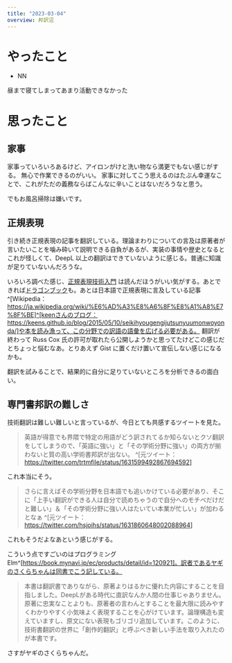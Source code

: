 ```yaml
---
title: "2023-03-04"
overview: 邦訳沼
---
```


# やったこと

- NN

昼まで寝てしまってあまり活動できなかった

# 思ったこと

## 家事

家事っていろいろあるけど、アイロンがけと洗い物なら満更でもない感じがする。
無心で作業できるのがいい。
家事に対してこう思えるのはたぶん幸運なことで、これがただの義務ならばこんなに辛いことはないだろうなと思う。

でもお風呂掃除は嫌いです。

## 正規表現

引き続き正規表現の記事を翻訳している。理論まわりについての言及は原著者が言いたいことを噛み砕いて説明できる自負があるが、実装の事情や歴史となるとこれが怪しくて、DeepL
以上の翻訳はできていないように感じる。普通に知識が足りていないんだろうな。

いろいろ調べた感じ、[正規表現技術入門](https://gihyo.jp/book/2015/978-4-7741-7270-5)
は読んだほうがいい気がする。あとできれば[ドラゴンブック](https://www.amazon.co.jp/dp/478191229X/ref=pd_lpo_sbs_dp_ss_1?pf_rd_p=187205609&pf_rd_s=lpo-top-stripe&pf_rd_t=201&pf_rd_i=4781905862&pf_rd_m=AN1VRQENFRJN5&pf_rd_r=0R2GCT6BYGWFR0061YND)も。あとは日本語で正規表現に言及している記事^[Wikipedia：https://ja.wikipedia.org/wiki/%E6%AD%A3%E8%A6%8F%E8%A1%A8%E7%8F%BE]^[keenさんのブログ：https://keens.github.io/blog/2015/05/10/seikihyougengijutsunyuumonwoyonda/]や本を読み漁って、この分野での訳語の語彙を広げる必要がある。
翻訳が終わって Russ Cox
氏の許可が取れたら公開しようかと思ってたけどこの感じだとちょっと悩むなあ。とりあえず
Gist に置くだけ置いて宣伝しない感じになるかも。

翻訳を試みることで、結果的に自分に足りていないところを分析できるの面白い。

## 専門書邦訳の難しさ

技術翻訳は難しい難しいと言っているが、今日とても共感するツイートを見た。

> 英語が得意でも界隈で特定の用語がどう訳されてるか知らないとクソ翻訳をしてしまうので、「英語に強い」と「その学術分野に強い」の両方が揃わないと質の高い学術書邦訳が出ない。
> ^[元ツイート：https://twitter.com/trtmfile/status/1631599492867694592]

これ本当にそう。

> さらに言えばその学術分野を日本語でも追いかけている必要があり、そこに「上手い翻訳ができる人は自分で読めちゃうので自分へのモチベだけだと難しい」＆「その学術分野に強い人はたいてい本業が忙しい」が加わるとなぁ
> ^[元ツイート：https://twitter.com/hsjoihs/status/1631860648002088964]

これもそうだよなあという感じがする。

こういう点ですごいのはプログラミングElm^[https://book.mynavi.jp/ec/products/detail/id=120921]。訳者であるヤギのさくらちゃんは同書でこう記している。

> 本書は翻訳書でありながら、原著よりはるかに優れた内容にすることを目指しました。DeepLがある時代に直訳なんか人間の仕事じゃありません。原著に忠実なことよりも、原著者の言わんとすることを最大限に読みやすくわかりやすく小気味よく表現することを心がけています。論理構造も変えていますし、原文にない表現もゴリゴリ追加しています。このように、技術書翻訳の世界に「創作的翻訳」と呼ぶべき新しい手法を取り入れたのが本書です。

さすがヤギのさくらちゃんだ。

